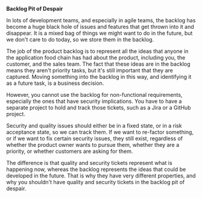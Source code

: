 **Backlog Pit of Despair**

In lots of development teams, and especially in agile teams, the backlog has become a huge black hole of issues and features that get thrown into it and disappear. It is a mixed bag of things we might want to do in the future, but we don't care to do today, so we store them in the backlog.

The job of the product backlog is to represent all the ideas that anyone in the application food chain has had about the product, including you, the customer, and the sales team. The fact that these ideas are in the backlog means they aren't priority tasks, but it's still important that they are captured. Moving something into the backlog in this way, and identifying it as a future task, is a business decision.

However, you cannot use the backlog for non-functional requirements, especially the ones that have security implications. You have to have a separate project to hold and track those tickets, such as a Jira or a GitHub project. 

Security and quality issues should either be in a fixed state, or in a risk acceptance state, so we can track them. If we want to re-factor something, or if we want to fix certain security issues, they still exist, regardless of whether the product owner wants to pursue them, whether they are a priority, or whether customers are asking for them.

The difference is that quality and security tickets represent what is happening now, whereas the backlog represents the ideas that could be developed in the future. That is why they have very different properties, and why you shouldn't have quality and security tickets in the backlog pit of despair.
